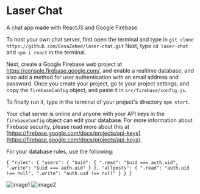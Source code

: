 # Laser Chat

A chat app made with ReactJS and Google Firebase.

To host your own chat server, first open the terminal and type in `git clone https://github.com/EesaZahed/laser-chat.git` Next, type `cd laser-chat` and `npm i react` in the terminal.

Next, create a Google Firebase web project at https://console.firebase.google.com/, and enable a realtime database, and also add a method for user authentication with an email address and password. Once you create your project, go to your project settings, and copy the `firebaseConfig` object, and paste it in `src/firebase/config.js`.

To finally run it, type in the terminal of your project's directory `npm start`.

Your chat server is online and anyone with your API keys in the `firebaseConfig` object can edit your database. For more information about Firebase security, please read more about this at [https://firebase.google.com/docs/projects/api-keys](https://firebase.google.com/docs/projects/api-keys).

For your database rules, use the following:

`
{
  "rules": {
    "users": {
      "$uid": {
        ".read": "$uid === auth.uid",
        ".write": "$uid === auth.uid"
      }
    },
    "allposts": {
      ".read": "auth.uid !== null",
      ".write": "auth.uid !== null"
    }
  }
}
`

![image1](https://user-images.githubusercontent.com/97064249/158486167-e7c845c2-3807-4141-ada4-aefbfcd69757.png)
![image2](https://user-images.githubusercontent.com/97064249/158486163-61898c94-eb2e-4660-b017-3c16713857ba.png)

